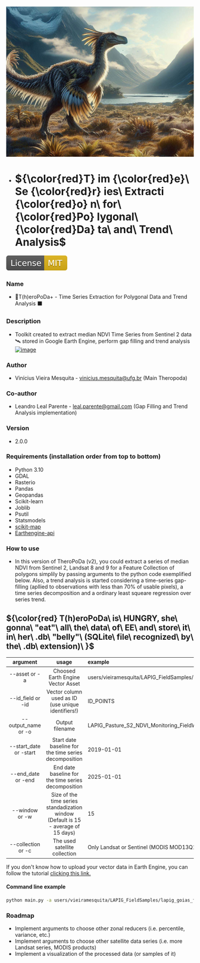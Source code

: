![Vinícius Mesquita / DALEE - theropod, jurassic landscape, digital art, hight quality](Logo.jpg)

- ${\color{red}T} im {\color{red}e}\ Se {\color{red}r} ies\ Extracti {\color{red}o} n\ for\ {\color{red}Po} lygonal\ {\color{red}Da} ta\ and\ Trend\ Analysis\$ 
  ===========
[![GitLab license](./docs/mit.svg)](./LICENSE)

### Name
- 🦖T(h)eroPoDa+ - Time Series Extraction for Polygonal Data and Trend Analysis ⬛

### Description
- Toolkit created to extract median NDVI Time Series from Sentinel 2 data 🛰 stored in Google Earth Engine, perform gap filling and trend analysis [![image](https://user-images.githubusercontent.com/13785909/209228496-9fe31adc-a7cb-47c3-b476-64d82541f139.png)](https://earthengine.google.com/)

### Author
- Vinícius Vieira Mesquita - vinicius.mesquita@ufg.br (Main Theropoda)
### Co-author
- Leandro Leal Parente - leal.parente@gmail.com (Gap Filling and Trend Analysis implementation)

### Version
- 2.0.0

### Requirements (installation order from top to bottom)
- Python 3.10
- GDAL
- Rasterio 
- Pandas
- Geopandas
- Scikit-learn
- Joblib
- Psutil
- Statsmodels 
- [scikit-map](https://github.com/openlandmap/scikit-map)
- [Earthengine-api](https://developers.google.com/earth-engine/guides/python_install)

### How to use

- In this version of TheroPoDa (v2), you could extract a series of median NDVI from Sentinel 2, Landsat 8 and 9 for a Feature Collection of polygons simplily by passing arguments to the python code exemplified below. Also, a trend analysis is started considering a time-series gap-filling (apllied to observations with less than 70% of usable pixels), a time series decomposition and a ordinary least squeare regression over series trend.

## ${\color{red} T(h)eroPoDa\ is\ HUNGRY\, she\ gonna\ "eat"\ all\ the\ data\ of\ EE\ and\ store\ it\ in\ her\ .db\ "belly"\ (SQLite\ file\ recognized\ by\ the\ .db\ extension)\ \}$

| argument                  | usage                                                                              | example  |
|:---------------------------------:|:----------------------------------------------------------------------------------:|:---------|
| --asset or -a             | Choosed Earth Engine Vector Asset                                                  | users/vieiramesquita/LAPIG_FieldSamples/lapig_goias_fieldwork_2022_50m |
| --id_field or -id         | Vector column used as ID (use unique identifiers!)                                 | ID_POINTS |
| --output_name or -o       | Output filename                                                                    | LAPIG_Pasture_S2_NDVI_Monitoring_FieldWork |
| --start_date or -start    | Start date baseline for the time series decomposition                              | 2019-01-01 |
| --end_date or -end        | End date baseline for the time series decomposition                                | 2025-01-01 |
| --window or -w            | Size of the time series standadization window (Default is 15 - average of 15 days) | 15 |
| --collection or -c        | The used satellite collection                                                      | Only Landsat or Sentinel (MODIS MOD13Q1 will be added soon) |

If you don't know how to upload your vector data in Earth Engine, you can follow the tutorial [clicking this link.](https://developers.google.com/earth-engine/guides/table_upload)

#### Command line example
```bash
python main.py -a users/vieiramesquita/LAPIG_FieldSamples/lapig_goias_fieldwork_2022_50m -id ID_POINTS -o LAPIG_Pasture_S2_NDVI_Monitoring_FieldWork -c Sentinel -start 2019-01-01 -end 2025-01-01 -w 15
```
### Roadmap

- Implement arguments to choose other zonal reducers (i.e. percentile, variance, etc.)
- Implement arguments to choose other satellite data series (i.e. more Landsat series, MODIS products)
- Implement a visualization of the processed data (or samples of it)
